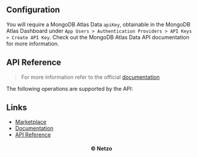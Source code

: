 ## Configuration

You will require a MongoDB Atlas Data `apiKey`, obtainable in the MongoDB Atlas
Dashboard under
`App Users > Authentication Providers > API Keys > Create API Key`. Check out
the MongoDB Atlas Data API documentation for more information.

## API Reference

> For more information refer to the official [documentation](#links)

The following operations are supported by the API:

## Links

- [Marketplace](https://app.netzo.io/resources/resource-http-mongodb-atlasdata)
- [Documentation](https://www.mongodb.com/docs/)
- [API Reference](https://www.mongodb.com/docs/atlas/api/data-api-resources/)

<div align="center">
  <h4>© Netzo</h4>
</div>
